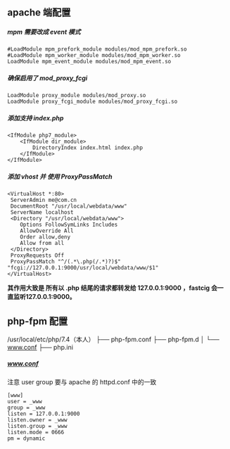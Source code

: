 ## apache 端配置
#####  mpm 需要改成 event 模式

```
#LoadModule mpm_prefork_module modules/mod_mpm_prefork.so
#LoadModule mpm_worker_module modules/mod_mpm_worker.so
LoadModule mpm_event_module modules/mod_mpm_event.so
```

##### 确保启用了 mod_proxy_fcgi

```
LoadModule proxy_module modules/mod_proxy.so
LoadModule proxy_fcgi_module modules/mod_proxy_fcgi.so
```

##### 添加支持 index.php

```
<IfModule php7_module>
	<IfModule dir_module>
		DirectoryIndex index.html index.php
	</IfModule>
</IfModule>
```

##### 添加 vhost 并 使用 ProxyPassMatch

```
<VirtualHost *:80>                                                      
 ServerAdmin me@com.cn                                           
 DocumentRoot "/usr/local/webdata/www"                                        
 ServerName localhost                    
 <Directory "/usr/local/webdata/www">
    Options FollowSymLinks Includes
    AllowOverride All
    Order allow,deny
    Allow from all                                           
 </Directory>                               
 ProxyRequests Off
 ProxyPassMatch "^/(.*\.php(/.*)?)$" "fcgi://127.0.0.1:9000/usr/local/webdata/www/$1"
</VirtualHost> 
```

**其作用大致是 所有以 .php 结尾的请求都转发给 127.0.0.1:9000 ，fastcig 会一直监听127.0.0.1:9000。**

## php-fpm 配置
/usr/local/etc/php/7.4（本人）
├── php-fpm.conf
├── php-fpm.d
│ └── www.conf
├── php.ini

##### www.conf
注意 user group 要与 apache 的 httpd.conf 中的一致
```
[www]
user = _www
group = _www
listen = 127.0.0.1:9000
listen.owner = _www
listen.group = _www
listen.mode = 0666
pm = dynamic
```



